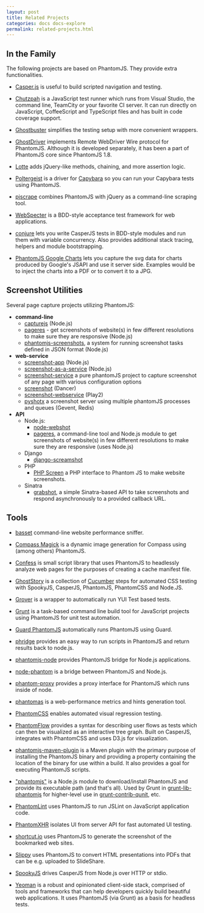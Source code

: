 ```yaml
---
layout: post
title: Related Projects
categories: docs docs-explore
permalink: related-projects.html
---
```


## In the Family

The following projects are based on PhantomJS. They provide extra functionalities.

 * [Casper.js](http://casperjs.org) is useful to build scripted navigation and testing.

 * [Chutzpah](http://chutzpah.codeplex.com) is a JavaScript test runner which runs from Visual Studio, the command line, TeamCity or your favorite CI server. It can run directly on JavaScript, CoffeeScript and TypeScript files and has built in code coverage support.

 * [Ghostbuster](https://github.com/joshbuddy/ghostbuster) simplifies the testing setup with more convenient wrappers.

 * [GhostDriver](https://github.com/detro/ghostdriver) implements Remote WebDriver Wire protocol for PhantomJS. Although it is developed separately, it has been a part of PhantomJS core since PhantomJS 1.8.

 * [Lotte](https://github.com/StanAngeloff/lotte) adds jQuery-like methods, chaining, and more assertion logic.

 * [Poltergeist](https://github.com/jonleighton/poltergeist) is a driver for [Capybara](https://github.com/jnicklas/capybara) so you can run your Capybara tests using PhantomJS.

 * [pjscrape](https://github.com/nrabinowitz/pjscrape) combines PhantomJS with jQuery as a command-line scraping tool.

 * [WebSpecter](https://github.com/jgonera/webspecter) is a BDD-style acceptance test framework for web applications.

 * [conjure](https://github.com/codeactual/conjure) lets you write CasperJS tests in BDD-style modules and run them with variable concurrency. Also provides additional stack tracing, helpers and module bootstrapping.

 * [PhantomJS Google Charts](https://github.com/pstephan1187/PhantomJS-Google-Charts) lets you capture the svg data for charts produced by Google's JSAPI and use it server side. Examples would be to inject the charts into a PDF or to convert it to a JPG. 

## Screenshot Utilities

Several page capture projects utilizing PhantomJS:

 * **command-line**
   * [capturejs](https://github.com/superbrothers/capturejs) (Node.js)
   * [pageres](https://github.com/sindresorhus/pageres) - get screenshots of website(s) in few different resolutions to make sure they are responsive (Node.js) 
   * [phantomjs-screenshots](https://github.com/hggh/phantomjs-screenshots), a system for running screenshot tasks defined in JSON format (Node.js)
 * **web-service**
   * [screenshot-app](https://github.com/visionmedia/screenshot-app) (Node.js)
   * [screenshot-as-a-service](https://github.com/fzaninotto/screenshot-as-a-service) (Node.js)
   * [screenshot-service](https://github.com/arunkjn/screenshot-service) a pure phantomJS project to capture screenshot of any page with various configuration options
   * [screenshot](https://github.com/jegade/Screenshot) (Dancer)
   * [screenshot-webservice](https://github.com/gre/screenshot-webservice) (Play2)
   * [pyshotx](https://github.com/nacholibre/pyshotx) a screenshot server using multiple phantomJS processes and queues (Gevent, Redis)
 * **API**
   * Node.js:
     * [node-webshot](https://github.com/brenden/node-webshot)
     * [pageres](https://github.com/sindresorhus/pageres), a command-line tool and Node.js module to get screenshots of website(s) in few different resolutions to make sure they are responsive (uses Node.js)
   * Django
     * [django-screamshot](https://github.com/makinacorpus/django-screamshot)
   * PHP
     * [PHP Screen](https://github.com/microweber/screen) a PHP interface to Phantom JS to make website screenshots.
   * Sinatra
     * [grabshot](https://github.com/bjeanes/grabshot), a simple Sinatra-based API to take screenshots and respond asynchronously to a provided callback URL.


## Tools

 * [basset](https://github.com/fragphace/basset) command-line website performance sniffer.

 * [Compass Magick](https://github.com/StanAngeloff/compass-magick) is a dynamic image generation for Compass using (among others) PhantomJS.

 * [Confess](https://github.com/jamesgpearce/confess) is small script library that uses PhantomJS to headlessly analyze web pages for the purposes of creating a cache manifest file.

 * [GhostStory](https://github.com/thingsinjars/GhostStory) is a collection of [Cucumber](http://cukes.info) steps for automated CSS testing with SpookyJS, CasperJS, PhantomJS, PhantomCSS and Node.JS.
 
 * [Grover](https://github.com/davglass/grover) is a wrapper to automatically run YUI Test based tests.

 * [Grunt](http://gruntjs.org/) is a task-based command line build tool for JavaScript projects using PhantomJS for unit test automation.

 * [Guard PhantomJS](https://github.com/carhartl/guard-phantomjs) automatically runs PhantomJS using Guard.

 * [phridge](https://github.com/peerigon/phridge) provides an easy way to run scripts in PhantomJS and return results back to node.js.

 * [phantomjs-node](https://github.com/sgentle/phantomjs-node) provides PhantomJS bridge for Node.js applications.

 * [node-phantom](https://github.com/alexscheelmeyer/node-phantom) is a bridge between PhantomJS and Node.js.

 * [phantom-proxy](https://github.com/sheebz/phantom-proxy) provides a proxy interface for PhantomJS which runs inside of node.

 * [phantomas](https://github.com/macbre/phantomas) is a web-performance metrics and hints generation tool.

 * [PhantomCSS](https://github.com/Huddle/PhantomCSS) enables automated visual regression testing.

 * [PhantomFlow](https://github.com/Huddle/PhantomFlow) provides a syntax for describing user flows as tests which can then be visualized as an interactive tree graph. Built on CasperJS, integrates with PhantomCSS and uses D3.js for visualization.

 * [phantomjs-maven-plugin](https://github.com/klieber/phantomjs-maven-plugin) is a Maven plugin with the primary purpose of installing the PhantomJS binary and providing a property containing the location of the binary for use within a build. It also provides a goal for executing PhantomJS scripts.

 * ["phantomjs"](https://github.com/Obvious/phantomjs) is a Node.js module to download/install PhantomJS and provide its executable path (and that's all). Used by Grunt in [grunt-lib-phantomjs](https://github.com/gruntjs/grunt-lib-phantomjs) for higher-level use in [grunt-contrib-qunit](https://github.com/gruntjs/grunt-contrib-qunit), etc.

 * [PhantomLint](https://github.com/arthurakay/LintRoller/tree/v1.3.0) uses PhantomJS to run JSLint on JavaScript application code.

 * [PhantomXHR](https://github.com/Huddle/PhantomXHR) isolates UI from server API for fast automated UI testing.


 * [shortcut.io](https://github.com/hukl/shortcut.io) uses PhantomJS to generate the screenshot of the bookmarked web sites.

 * [Slippy](https://github.com/Seldaek/slippy) uses PhantomJS to convert HTML presentations into PDFs that can be e.g. uploaded to SlideShare.

 * [SpookyJS](https://github.com/WaterfallEngineering/SpookyJS) drives CasperJS from Node.js over HTTP or stdio.

 * [Yeoman](http://github.com/yeoman/yeoman) is a robust and opinionated client-side stack, comprised of tools and frameworks that can help developers quickly build beautiful web applications. It uses PhantomJS (via Grunt) as a basis for headless tests.
